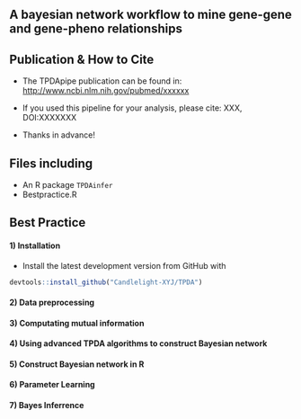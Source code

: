 ## A bayesian network workflow to mine gene-gene and gene-pheno relationships


## Publication & How to Cite
+ The TPDApipe publication can be found in: http://www.ncbi.nlm.nih.gov/pubmed/xxxxxx

+ If you used this pipeline for your analysis, please cite: XXX, DOI:XXXXXXX

+ Thanks in advance!

## Files including
+ An R package `TPDAinfer`
+ Bestpractice.R

## Best Practice

#### 1) Installation
+ Install the latest development version from GitHub with
```r
devtools::install_github("Candlelight-XYJ/TPDA")
```

#### 2) Data preprocessing


#### 3) Computating mutual information


#### 4) Using advanced TPDA algorithms to construct Bayesian network


#### 5) Construct Bayesian network in R


#### 6) Parameter Learning


#### 7) Bayes Inferrence


